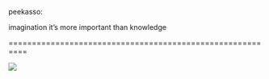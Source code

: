 <!--
id: 13132086294
link: http://tumblr.atmos.org/post/13132086294/peekasso-imagination-its-more-important-than
slug: peekasso-imagination-its-more-important-than
date: Mon Nov 21 2011 15:51:38 GMT-0800 (PST)
publish: 2011-11-021
tags: 
title: peekasso:

imagination it’s more important than knowledge

-->


peekasso:

imagination it’s more important than knowledge

==========================================================

![](http://31.media.tumblr.com/tumblr_luylecbZ5H1qz732no1_r1_1280.jpg)

